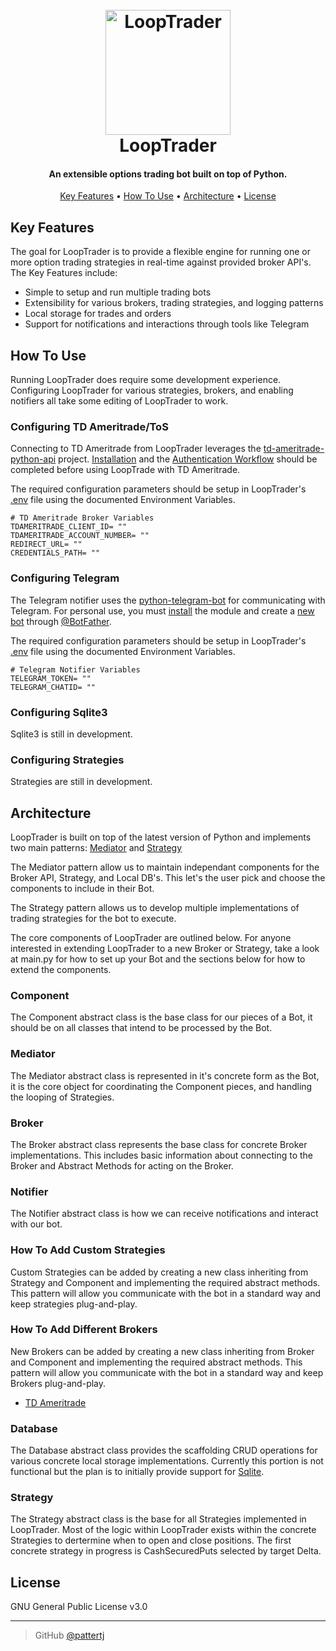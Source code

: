 
<h1 align="center">
  <br>
  <a href="https://github.com/pattertj/LoopTrader/"><img src="https://i.ibb.co/KqRpvVN/stock-exchange-app-2.png" alt="LoopTrader" width="200"></a><br>
  LoopTrader
  <br>
</h1>

<h4 align="center">An extensible options trading bot built on top of Python.</h4>

<p align="center">
  <a href="#key-features">Key Features</a> •
  <a href="#how-to-use">How To Use</a> •
  <a href="#architecture">Architecture</a> •
  <a href="#license">License</a>
</p>

## Key Features

The goal for LoopTrader is to provide a flexible engine for running one or more option trading strategies in real-time against provided broker API's. The Key Features include:

* Simple to setup and run multiple trading bots
* Extensibility for various brokers, trading strategies, and logging patterns
* Local storage for trades and orders
* Support for notifications and interactions through tools like Telegram  

## How To Use

Running LoopTrader does require some development experience. Configuring LoopTrader for various strategies, brokers, and enabling notifiers all take some editing of LoopTrader to work.

### Configuring TD Ameritrade/ToS

Connecting to TD Ameritrade from LoopTrader leverages the [td-ameritrade-python-api](https://github.com/areed1192/td-ameritrade-python-api) project. [Installation](https://github.com/areed1192/td-ameritrade-python-api#installation) and the [Authentication Workflow](https://github.com/areed1192/td-ameritrade-python-api#authentication-workflow) should be completed before using LoopTrade with TD Ameritrade.

The required configuration parameters should be setup in LoopTrader's [.env](https://github.com/pattertj/LoopTrader/blob/main/.env) file using the documented Environment Variables.

    # TD Ameritrade Broker Variables
    TDAMERITRADE_CLIENT_ID= ""
    TDAMERITRADE_ACCOUNT_NUMBER= ""
    REDIRECT_URL= ""
    CREDENTIALS_PATH= ""

### Configuring Telegram

The Telegram notifier uses the [python-telegram-bot](https://github.com/python-telegram-bot/python-telegram-bot) for communicating with Telegram. For personal use, you must [install](https://github.com/python-telegram-bot/python-telegram-bot#installing) the module and create a [new bot](https://core.telegram.org/bots#6-botfather) through [@BotFather](https://t.me/botfather).

The required configuration parameters should be setup in LoopTrader's [.env](https://github.com/pattertj/LoopTrader/blob/main/.env) file using the documented Environment Variables.

    # Telegram Notifier Variables
    TELEGRAM_TOKEN= ""
    TELEGRAM_CHATID= ""

### Configuring Sqlite3

Sqlite3 is still in development.

### Configuring Strategies

Strategies are still in development.

## Architecture

LoopTrader is built on top of the latest version of Python and implements two main patterns: [Mediator](https://sourcemaking.com/design_patterns/mediator) and [Strategy](https://sourcemaking.com/design_patterns/strategy)

The Mediator pattern allow us to maintain independant components for the Broker API, Strategy, and Local DB's. This let's the user pick and choose the components to include in their Bot.

The Strategy pattern allows us to develop multiple implementations of trading strategies for the bot to execute.

The core components of LoopTrader are outlined below. For anyone interested in extending LoopTrader to a new Broker or Strategy, take a look at main.py for how to set up your Bot and the sections below for how to extend the components.

### Component

The Component abstract class is the base class for our pieces of a Bot, it should be on all classes that intend to be processed by the Bot.

### Mediator

The Mediator abstract class is represented in it's concrete form as the Bot, it is the core object for coordinating the Component pieces, and handling the looping of Strategies.

### Broker

The Broker abstract class represents the base class for concrete Broker implementations. This includes basic information about connecting to the Broker and Abstract Methods for acting on the Broker.

### Notifier

The Notifier abstract class is how we can receive notifications and interact with our bot.

### How To Add Custom Strategies

Custom Strategies can be added by creating a new class inheriting from Strategy and Component and implementing the required abstract methods. This pattern will allow you communicate with the bot in a standard way and keep strategies plug-and-play.

### How To Add Different Brokers

New Brokers can be added by creating a new class inheriting from Broker and Component and implementing the required abstract methods. This pattern will allow you communicate with the bot in a standard way and keep Brokers plug-and-play.


* [TD Ameritrade](https://developer.tdameritrade.com/apis)

### Database

The Database abstract class provides the scaffolding CRUD operations for various concrete local storage implementations. Currently this portion is not functional but the plan is to initially provide support for [Sqlite](https://sqlite.org/index.html).

### Strategy

The Strategy abstract class is the base for all Strategies implemented in LoopTrader. Most of the logic within LoopTrader exists within the concrete Strategies to dertermine when to open and close positions. The first concrete strategy in progress is CashSecuredPuts selected by target Delta.

## License

GNU General Public License v3.0

---

> GitHub [@pattertj](https://github.com/pattertj)
